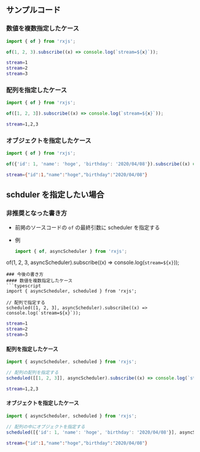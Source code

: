 ## サンプルコード

### 数値を複数指定したケース

```typescript
import { of } from 'rxjs';

of(1, 2, 3).subscribe((x) => console.log(`stream=${x}`));
```

```bash
stream=1
stream=2
stream=3
```

### 配列を指定したケース

```typescript
import { of } from 'rxjs';

of([1, 2, 3]).subscribe((x) => console.log(`stream=${x}`));
```

```bash
stream=1,2,3
```

### オブジェクトを指定したケース

```typescript
import { of } from 'rxjs';

of({'id': 1, 'name': 'hoge', 'birthday': '2020/04/08'}).subscribe((x) => console.log(`stream=${JSON.stringify(x)}`));
```

```bash
stream={"id":1,"name":"hoge","birthday":"2020/04/08"}
```

## schduler を指定したい場合

### 非推奨となった書き方

- 前掲のソースコードの `of` の最終引数に scheduler を指定する
- 例
  
  ```typescript
  import { of, asyncScheduler } from 'rxjs';
  ```

of(1, 2, 3, asyncScheduler).subscribe((x) => console.log(`stream=${x}`));

```
### 今後の書き方
#### 数値を複数指定したケース
```typescript
import { asyncScheduler, scheduled } from 'rxjs';

// 配列で指定する
scheduled([1, 2, 3], asyncScheduler).subscribe((x) => console.log(`stream=${x}`));
```

```bash
stream=1
stream=2
stream=3
```

#### 配列を指定したケース

```typescript
import { asyncScheduler, scheduled } from 'rxjs';

// 配列の配列を指定する
scheduled([[1, 2, 3]], asyncScheduler).subscribe((x) => console.log(`stream=${x}`));
```

```bash
stream=1,2,3
```

#### オブジェクトを指定したケース

```typescript
import { asyncScheduler, scheduled } from 'rxjs';

// 配列の中にオブジェクトを指定する
scheduled([{'id': 1, 'name': 'hoge', 'birthday': '2020/04/08'}], asyncScheduler).subscribe((x) => console.log(`stream=${JSON.stringify(x)}`));
```

```bash
stream={"id":1,"name":"hoge","birthday":"2020/04/08"}
```
